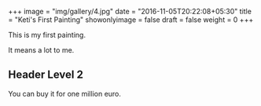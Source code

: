 +++
image = "img/gallery/4.jpg"
date = "2016-11-05T20:22:08+05:30"
title = "Keti's First Painting"
showonlyimage = false
draft = false
weight = 0
+++

This is my first painting.

<!--more-->

It means a lot to me.

## Header Level 2

You can buy it for one million euro.